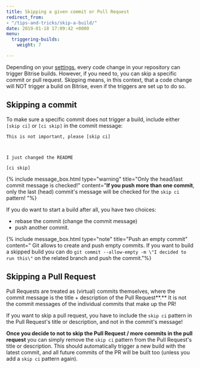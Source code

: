 ```yaml
---
title: Skipping a given commit or Pull Request
redirect_from:
- "/tips-and-tricks/skip-a-build/"
date: 2019-01-18 17:09:42 +0000
menu:
  triggering-builds:
    weight: 7

---
```

Depending on your [settings](/builds/triggering-builds/triggering-builds/), every code change in your repository can trigger Bitrise builds. However, if you need to, you can skip a specific commit or pull request. Skipping means, in this context, that a code change will NOT trigger a build on Bitrise, even if the triggers are set up to do so.

## Skipping a commit

To make sure a specific commit does not trigger a build, include either `[skip ci]` or `[ci skip]` in the commit message:

    This is not important, please [skip ci]
   

    
    I just changed the README
    
    [ci skip]

{% include message_box.html type="warning" title="Only the head/last commit message is checked!" content="**If you push more than one commit**, only the last (head) commit's message will be checked for the `skip ci` pattern! "%}

If you do want to start a build after all, you have two choices:

* rebase the commit (change the commit message)
* push another commit.

{% include message_box.html type="note" title="Push an empty commit" content=" Git allows to create and push empty commits. If you want to build a skipped build you can do `git commit --allow-empty -m \"I decided to run this\"` on the related branch and push the commit."%}

## Skipping a Pull Request

Pull Requests are treated as (virtual) commits themselves, where the commit message is the title + description of the Pull Request**.** It is not the commit messages of the individual commits that make up the PR!

If you want to skip a pull request, you have to include the `skip ci` pattern in the Pull Request's title or description, and not in the commit's message!

**Once you decide to not to skip the Pull Request / more commits in the pull request** you can simply remove the `skip ci` pattern from the Pull Request's title or description. This should automatically trigger a new build with the latest commit, and all future commits of the PR will be built too (unless you add a `skip ci` pattern again).